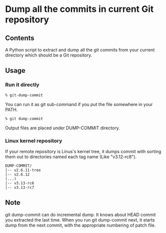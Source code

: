 Dump all the commits in current Git repository
================


Contents
----

A Python script to extract and dump all the git commits
from your current directory which should be a Git repository.


Usage
-----

### Run it directly

    % git-dump-commit

You can run it as git sub-command if you put the file somewhere
in your PATH.

	% git dump-commit

Output files are placed under DUMP-COMMIT directory.

### Linux kernel repository

If your remote repository is Linus's kernel tree,
it dumps commit with sorting them out to directories
named each tag name (Like "v3.12-rc8").

	DUMP-COMMIT/
	|-- v2.6.11-tree
	|-- v2.6.12
	(...)
	|-- v3.13-rc6
	|-- v3.13-rc7


Note
----

git dump-commit can do incremental dump.
It knows about HEAD commit you extracted the last time.
When you run git dump-commit next, it starts dump from
the next commit, with the appropriate numbering of patch
file.
